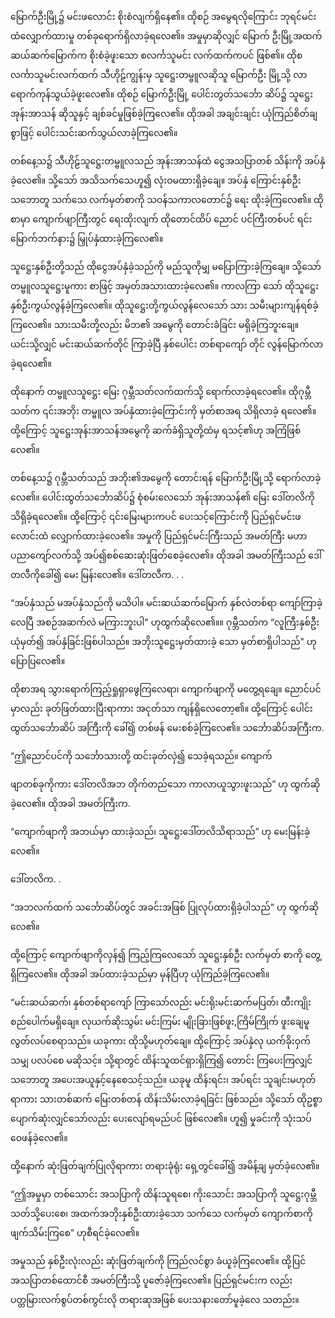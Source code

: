 မြောက်ဦးမြို့၌ မင်းဖလောင်း စိုးစံလျက်ရှိနေ၏။ ထိုစဉ် အမွေရလိုကြောင်း ဘုရင်မင်းထံလျှောက်ထားမှု တစ်ခုရောက်ရှိလာခဲ့ရလေ၏။ အမှုမှာဆိုလျှင် မြောက် ဦးမြို့အထက်ဆယ်ဆက်မြောက်က စိုးစံခဲ့ဖူးသော စလင်္ကသူမင်း လက်ထက်ကပင် ဖြစ်၏။ ထိုစလင်္ကာသူမင်းလက်ထက် သီဟိုဠ်ကျွန်းမှ သူဋ္ဌေးတမ္ဗူလဆိုသူ မြောက်ဦး မြို့သို့ လာရောက်ကုန်သွယ်ခဲ့ဖူးလေ၏။ ထိုစဉ် မြောက်ဦးမြို့ ပေါင်းတွတ်သင်္ဘော ဆိပ်၌ သူဋ္ဌေးအုန်းအာသန် ဆိုသူနှင့် ချစ်ခင်မှုဖြစ်ခဲ့ကြလေ၏။ ထိုအခါ အချင်းချင်း ယုံကြည်စိတ်ချစွာဖြင့် ပေါင်းသင်းဆက်သွယ်လာခဲ့ကြလေ၏။

တစ်နေ့သ၌ သီဟိုဠ်သူဋ္ဌေးတမ္ဗူလသည် အုန်းအာသန်ထံ ငွေအသပြာတစ် သိန်းကို အပ်နှံခဲ့လေ၏။ သို့သော် အသိသက်သေဟူ၍ လုံးဝမထားရှိခဲ့ချေ။ အပ်နှံ ကြောင်းနှစ်ဦး သဘောတူ သက်သေ လက်မှတ်စာကို သဝန်သကာလတောင်၌ ရေး ထိုးခဲ့ကြလေ၏။ ထိုစာမှာ ကျောက်ဖျာကြီးတွင် ရေးထိုးလျက် ထိုတောင်ထိပ် ညောင် ပင်ကြီးတစ်ပင် ရင်း မြောက်ဘက်နား၌ မြှုပ်နှံထားခဲ့ကြလေ၏။

သူဋ္ဌေးနှစ်ဦးတို့သည် ထိုငွေအပ်နှံခဲ့သည်ကို မည်သူကိုမျှ မပြောကြားခဲ့ကြချေ။ သို့သော် တမ္ဗူလသူဋ္ဌေးမူကား စာဖြင့် အမှတ်အသားထားခဲ့လေ၏။ ကာလကြာ သော် ထိုသူဋ္ဌေးနှစ်ဦးကွယ်လွန်ခဲ့ကြလေ၏။ ထိုသူဋ္ဌေးတို့ကွယ်လွန်လေသော် သား သမီးများကျန်ရစ်ခဲ့ကြလေ၏။ သားသမီးတို့လည်း မိဘ၏ အမွေကို တောင်းခံခြင်း မရှိခဲ့ကြဘူးချေ။ ယင်းသို့လျှင် မင်းဆယ်ဆက်တိုင် ကြာခဲ့ပြီ နှစ်ပေါင်း တစ်ရာကျော် တိုင် လွန်မြောက်လာခဲ့ရလေ၏။

ထိုနောက် တမ္ဗူလသူဋ္ဌေး မြေး ဂုမ္ဘီသတ်လက်ထက်သို့ ရောက်လာခဲ့ရလေ၏။ ထိုဂုမ္ဘီသတ်က ၎င်းအဘိုး တမ္ဗူလ အပ်နှံထားခဲ့ကြောင်းကို မှတ်စာအရ သိရှိလာခဲ့ ရလေ၏။ ထို့ကြောင့် သူဋ္ဌေးအုန်းအာသန်အမွေကို ဆက်ခံရှိသူတို့ထံမှ ရသင့်၏ဟု အကြံဖြစ်လေ၏။

တစ်နေ့သ၌ ဂုမ္ဘီသတ်သည် အဘိုး၏အမွေကို တောင်းရန် မြောက်ဦးမြို့သို့ ရောက်လာခဲ့လေ၏။ ပေါင်းထွတ်သင်္ဘောဆိပ်၌ စုံစမ်းလေသော် အုန်းအာသန်၏ မြေး ဒေါ်တလိကို သိရှိခဲ့ရလေ၏။ ထို့ကြောင့် ၎င်းမြေးများကပင် ပေးသင့်ကြောင်းကို ပြည်ရှင်မင်းဖလောင်းထံ လျှောက်ထားခဲ့လေ၏။ အမှုကို ပြည်ရှင်မင်းကြီးသည် အမတ်ကြီး မဟာပညာကျော်လက်သို့ အပ်၍စစ်ဆေးဆုံးဖြတ်စေခဲ့လေ၏။ ထိုအခါ အမတ်ကြီးသည် ဒေါ်တလီကိုခေါ်၍ မေး မြန်းလေ၏။ ဒေါ်တလီက. . .

“အပ်နှံသည် မအပ်နှံသည်ကို မသိပါ။ မင်းဆယ်ဆက်မြောက် နှစ်လဲတစ်ရာ ကျော်ကြာခဲ့လေပြီ အစဉ်အဆက်လဲ မကြားဘူးပါ" ဟုထွက်ဆိုလေ၏။။ ဂုမ္ဘီသတ်က “လူကြီးနှစ်ဦး ယုံမှတ်၍ အပ်နှံခြင်းဖြစ်ပါသည်။ အဘိုးသူဋ္ဌေးမှတ်ထားခဲ့ သော မှတ်စာရှိပါသည်" ဟု ပြောပြလေ၏။

ထိုစာအရ သွားရောက်ကြည့်ရှုရှာဖွေကြလေရာ၊ ကျောက်ဖျာကို မတွေ့ရချေ။ ညောင်ပင်မှာလည်း ခုတ်ဖြတ်ထားပြီးရာကား အငုတ်သာ ကျန်ရှိလေတော့၏။ ထို့ကြောင့် ပေါင်းထွတ်သင်္ဘောဆိပ် အကြီးကို ခေါ်၍ တစ်ဖန် မေးစစ်ခဲ့ကြလေ၏။ သင်္ဘောဆိပ်အကြီးက.

“ဤညောင်ပင်ကို သင်္ဘောသားတို့ ထင်းခုတ်လှဲ၍ သေခဲ့ရသည်။ ကျောက်

ဖျာတစ်ခုကိုကား ဒေါ်တလိအဘ တိုက်တည်သော ကာလာယူသွားဖူးသည်” ဟု ထွက်ဆိုခဲ့လေ၏။ ထိုအခါ အမတ်ကြီးက.

“ကျောက်ဖျာကို အဘယ်မှာ ထားခဲ့သည်၊ သူဋ္ဌေးဒေါ်တလိသိရာသည်” ဟု မေးမြန်းခဲ့လေ၏။

ဒေါ်တလိက. .

“အဘလက်ထက် သင်္ဘောဆိပ်တွင် အခင်းအဖြစ် ပြုလုပ်ထားရှိခဲ့ပါသည်" ဟု ထွက်ဆိုလေ၏။

ထို့ကြောင့် ကျောက်ဖျာကိုလှန်၍ ကြည့်ကြလေသော် သူဋ္ဌေးနှစ်ဦး လက်မှတ် စာကို တွေ့ရှိကြလေ၏။ ထိုအခါ အပ်ထားခဲ့သည်မှာ မှန်ပြီဟု ယုံကြည်ခဲ့ကြလေ၏။

“မင်းဆယ်ဆက်၊ နှစ်တစ်ရာကျော် ကြာသော်လည်း မင်းရိုးမင်းဆက်မပြတ်၊ ထီးကျိုးစည်ပေါက်မရှိချေ။ လုယက်ဆိုးသွမ်း မင်းကြမ်း မျိုးခြားဖြစ်ဖူး,ကြိမ်ကြိုက် ဖူးချေမူ လွတ်လပ်စေရာသည်။ ယခုကား ထိုသို့မဟုတ်ချေ။ ထို့ကြောင့် အပ်နှံလု ယက်ခိုးဝှက်သမျှ ပလပ်စေ မဆိုသင့်။ သို့ရာတွင် ထိန်းသူထင်ရှားရှိကြ၍ တောင်း ကြပေးကြလျှင် သဘောတူ အပေးအယူနှင့်နေစေသင့်သည်။ ယခုမူ ထိန်းရင်း၊ အပ်ရင်း သူချင်းမဟုတ်ရာကား သားတစ်ဆက် မြေးတစ်တန် ထိန်းသိမ်းလာခဲ့ရခြင်း ဖြစ်သည်။ သို့သော် ထိုဥစ္စာပျောက်ဆုံးလျှင်သော်လည်း ပေးလျော်ရမည်ပင် ဖြစ်လေ၏။ ဟူ၍ မှုခင်းကို သုံးသပ်ဝေဖန်ခဲ့လေ၏။

ထို့နောက် ဆုံးဖြတ်ချက်ပြုလိုရာကား တရားခုံရုံး ရှေ့တွင်ခေါ်၍ အမိန့်ချ မှတ်ခဲ့လေ၏။

“ဤအမှုမှာ တစ်သောင်း အသပြာကို ထိန်းသူရစေ၊ ကိုးသောင်း အသပြာကို သူဋ္ဌေးဂုမ္ဘီသတ်သို့ပေးစေ၊ အထက်အဘိုးနှစ်ဦးထားခဲ့သော သက်သေ လက်မှတ် ကျောက်စာကို ဖျက်သိမ်းကြစေ” ဟုစီရင်ခဲ့လေ၏။

အမှုသည် နှစ်ဦးလုံးလည်း ဆုံးဖြတ်ချက်ကို ကြည်လင်စွာ ခံယူခဲ့ကြလေ၏။ ထို့ပြင် အသပြာတစ်ထောင်စီ အမတ်ကြီးသို့ ပူဇော်ခဲ့ကြလေ၏။ ပြည်ရှင်မင်းက လည်း ပတ္တမြားလက်စွပ်တစ်ကွင်းလို တရားဆုအဖြစ် ပေးသနားတော်မူခဲ့လေ သတည်း။